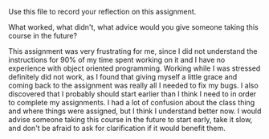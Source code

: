 Use this file to record your reflection on this assignment. 

What worked, what didn't, what advice would you give someone taking this course in the future?

This assignment was very frustrating for me, since I did not understand the instructions for 90% of my time spent working on it and I have no experience with object oriented programming. Working while I was stressed definitely did not work, as I found that giving myself a little grace and coming back to the assignment was really all I needed to fix my bugs. I also discovered that I probably should start earlier than I think I need to in order to complete my assignments. I had a lot of confusion about the class thing and where things were assigned, but I think I understand better now. I would advise someone taking this course in the future to start early, take it slow, and don't be afraid to ask for clarification if it would benefit them.
